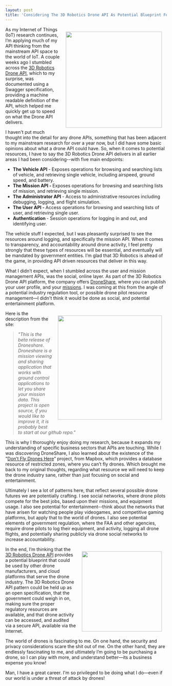 ```yaml
---
layout: post
title: 'Considering The 3D Robotics Drone API As Potential Blueprint For The Drone Industry'
---
```

<p><a href="http://3drobotics.com/home-2014/"><img style="padding: 15px;" src="https://s3.amazonaws.com/kinlane-productions/api-evangelist/3d-robotics/3d-robotics-drone.jpg" alt="" width="300" align="right" /></a></p>
<p>As my Internet of Things (IoT) research continues, I&rsquo;m applying much of my API thinking from the mainstream API space to the world of IoT. A couple weeks ago I stumbled across the <a href="http://api.3drobotics.com/swagger-ui/">3D Robotics Drone API</a>, which to my surprise, was documented using a Swagger specification, providing a machine readable definition of the API, which helped me quickly get up to speed on what the Drone API delivers.</p>
<p>I haven't put much thought into the detail for any drone APIs, something that has been adjacent to my mainstream research for over a year now, but I did have some basic opinions about what a drone API could have. So, when it comes to potential resources, I have to say the  3D Robotics Drone API delivers in all earlier areas I had been considering--with five main endpoints:</p>
<ul>
<li><strong>The Vehicle API </strong>- Exposes operations for browsing and searching lists of vehicle, and retrieving single vehicle, including airspeed, ground speed, and battery.</li>
<li><strong>The Mission API -&nbsp;</strong>Exposes operations for browsing and searching lists of mission, and retrieving single mission.</li>
<li><strong>The Administrator API </strong>- Access to administrative resources including debugging, logging, and flight simulation.</li>
<li><strong>The User API - </strong>Access operations for browsing and searching lists of user, and retrieving single user.</li>
<li><strong>Authentication </strong>- Session operations for logging in and out, and identifying user.</li>
</ul>
<p>The vehicle stuff I expected, but I was pleasantly surprised to see the resources around logging, and specifically the mission API. When it comes to transparency, and accountability around drone activity, I feel pretty strongly that these types of resources will be essential, and eventually will be mandated by government entities. I&rsquo;m glad that 3D Robotics is ahead of the game, in providing API driven resources that deliver in this way.</p>
<p>What I didn&rsquo;t expect, when I stumbled across the user and mission management APIs, was the social, online layer. As part of the 3D Robotics Drone API platform, the company offers <a href="http://www.droneshare.com">DroneShare</a>, where you can publish your user profile, and your <a href="http://www.droneshare.com/mission">missions</a>. I was coming at this from the angle of a potential industry regulation tool, or possible drone pilot resource management&mdash;I didn't think it would be done as social, and potential entertainment platform.</p>
<p><a href="http://www.droneshare.com/"><img style="padding: 15px;" src="https://s3.amazonaws.com/kinlane-productions/api-evangelist/3d-robotics/Droneshare-Screnshot.png" alt="" width="325" align="right" /></a></p>
<p>Here is the description from the site:</p>
<blockquote><em>"This is the beta release of Droneshare. Droneshare is a mission viewing and sharing application that works with ground control applications to let you share your mission data. This project is open source, if you would like to improve it, it is probably best to start at our github repo."</em></blockquote>
<p>This is why I thoroughly enjoy doing my research, because it expands my understanding of specific business sectors that APIs are touching. While I was discovering DroneShare, I also learned about the existence of the "<a href="https://www.mapbox.com/drone/no-fly/">Don&rsquo;t Fly Drones Here</a>&rdquo; project, from Mapbox, which provides a database resource of restricted zones, where you can&rsquo;t fly drones. Which brought me back to my original thoughts, regarding what resource we will need to keep the drone industry sane, rather than just focusing on social and entertainment.</p>
<p>Ultimately I see a lot of patterns here, that reflect several possible drone futures we are potentially crafting. I see social networks, where drone pilots compete for the best jobs, based upon their missions, and equipment usage. I also see potential for entertainment--think about the networks that have arisen for watching people play videogames, and competitive gaming platforms, but apply that to the world of drones. I also see potential elements of government regulation, where the FAA and other agencies, require drone pilots to log their equipment, and activity, logging all drone flights, and potentially sharing publicly via drone social networks to increase accountability.</p>
<p><a href="http://3drobotics.com/home-2014/"><img style="padding: 15px;" src="https://s3.amazonaws.com/kinlane-productions/api-evangelist/3d-robotics/3d-robotics-logo.png" alt="" width="250" align="right" /></a></p>
<p>In the end, I&rsquo;m thinking that the <a href="http://api.3drobotics.com/swagger-ui/">3D Robotics Drone API</a> provides  a potential blueprint that could be used by other drone manufacturers, and cloud platforms that serve the drone industry. The 3D Robotics Drone API pattern could be held up as an open specification, that the government could weigh in on, making sure the proper regulatory resources are available, and that drone activity can be accessed, and audited via a secure API, available via the Internet.</p>
<p>The world of drones is fascinating to me. On one hand, the security and privacy considerations scare the shit out of me. On the other hand, they are endlessly fascinating to me, and ultimately I&rsquo;m going to be purchasing a drone, so I can play with more, and understand better&mdash;its a business expense you know!</p>
<p>Man, I have a great career. I'm so privileged to be doing what I do&mdash;even if our world is under a threat of attack by drones!</p>